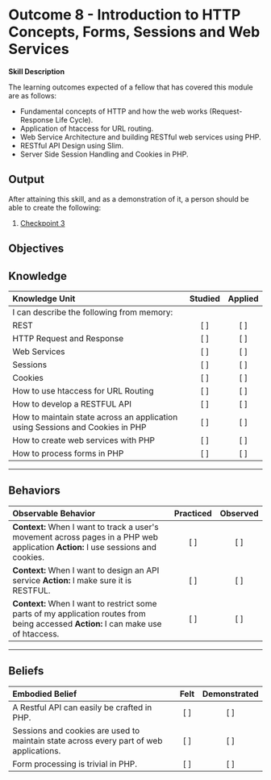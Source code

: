 # Outcome 8 - Introduction to HTTP Concepts, Forms, Sessions and Web Services

**Skill Description**

The learning outcomes expected of a fellow that has covered this module are as follows:
- Fundamental concepts of HTTP and how the web works (Request-Response Life Cycle).
- Application of  htaccess for URL routing.
- Web Service Architecture and building RESTful web services using PHP.
- RESTful API Design using Slim.
- Server Side Session Handling and Cookies in PHP.


**Output**
----------
After attaining this skill, and as a demonstration of it, a person should be able to create the following:

1. [Checkpoint 3](https://docs.google.com/document/d/1J39GPJ5Md5hrCITVYbkDydo5sFPSPtFFhxHH7wgZ1tI)


**Objectives**
----------
## **Knowledge**


| Knowledge Unit   |      Studied      | Applied |
|:-------------|:------------------:|:--------:|
| I can describe the following from memory: | | |
| REST | [ ] | [ ] |
| HTTP Request and Response | [ ] | [ ] |
| Web Services | [ ] | [ ] |
| Sessions | [ ] | [ ] |
| Cookies | [ ] | [ ] |
| How to use htaccess for URL Routing | [ ] | [ ] |
| How to develop a RESTFUL API | [ ] | [ ] |
| How to maintain state across an application using Sessions and Cookies in PHP | [ ] | [ ] |
| How to create web services with PHP | [ ] | [ ] |
| How to process forms in PHP | [ ] | [ ] |



----------

## **Behaviors**

| Observable Behavior   |      Practiced      | Observed |
|:-------------|:------------------:|:--------:|
| **Context:** When I want to track a user's movement across pages in a PHP web application  **Action:**  I use sessions and cookies.| [ ] | [ ]  |
| **Context:**  When I want to design an API service **Action:** I make sure it is RESTFUL. |   [ ]   |   [ ] |
| **Context:**  When I want to restrict some parts of my application routes from being accessed **Action:** I can make use of htaccess. |   [ ]   |   [ ] |


----------


## **Beliefs**

| Embodied Belief   |      Felt      | Demonstrated |
|:-------------|:------------------:|:--------:|
| A Restful API can easily be crafted in PHP. | [ ] | [ ]  |
| Sessions and cookies are used to maintain state across every part of web applications. |   [ ]   |   [ ] |
| Form processing is trivial in PHP. |   [ ]   |   [ ] |
